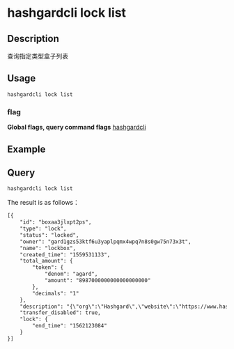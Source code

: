 # hashgardcli lock list

## Description
查询指定类型盒子列表

## Usage
```shell
hashgardcli lock list
```

### flag

**Global flags, query command flags** [hashgardcli](../README.md)


## Example
## Query

```shell
hashgardcli lock list
```

The result is as follows：

```txt
[{
	"id": "boxaa3jlxpt2ps",
	"type": "lock",
	"status": "locked",
	"owner": "gard1gzs53ktf6u3yaplpqmx4wpq7n8s0gw75n73x3t",
	"name": "lockbox",
	"created_time": "1559531133",
	"total_amount": {
		"token": {
			"denom": "agard",
			"amount": "8987000000000000000000"
		},
		"decimals": "1"
	},
	"description": "{\"org\":\"Hashgard\",\"website\":\"https://www.hashgard.com\",\"logo\":\"https://cdn.hashgard.com/static/logo.2d949f3d.png\",\"intro\":\"Foundation lock\"}",
	"transfer_disabled": true,
	"lock": {
		"end_time": "1562123084"
	}
}]


```
